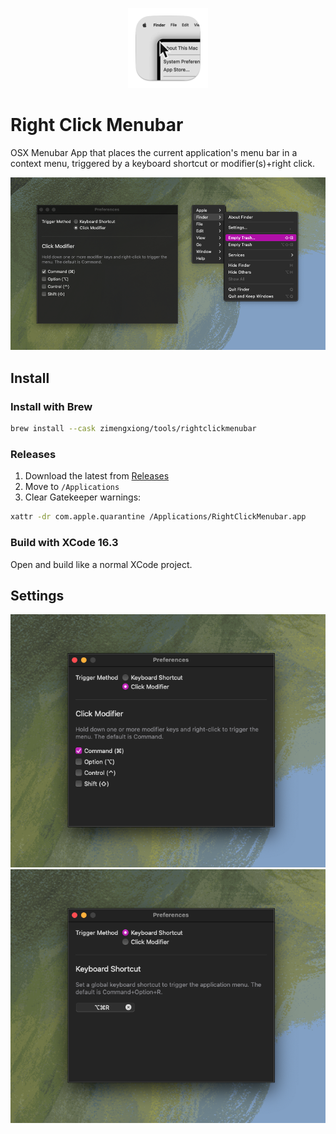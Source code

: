 <p align="center">
  <img width="128" src="1024-mac.png">
</p>

# Right Click Menubar

OSX Menubar App that places the current application's menu bar in a context menu, triggered by a keyboard shortcut or modifier(s)+right click.

![Demo](Demo.png)

## Install

### Install with Brew

```bash
brew install --cask zimengxiong/tools/rightclickmenubar
```

### Releases

1. Download the latest from [Releases](https://github.com/ZimengXiong/right-click-menubar/releases)
2. Move to `/Applications`
3. Clear Gatekeeper warnings:

```bash
xattr -dr com.apple.quarantine /Applications/RightClickMenubar.app
```

### Build with XCode 16.3

Open and build like a normal XCode project.

## Settings

![Click Modifier Settings](ClickModifierSS.png)
![Keyboard Shortcuts Settings](KeyboardShortcutSS.png)
